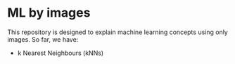# ML by images

This repository is designed to explain machine learning concepts using only images.
So far, we have:
- k Nearest Neighbours (kNNs)
